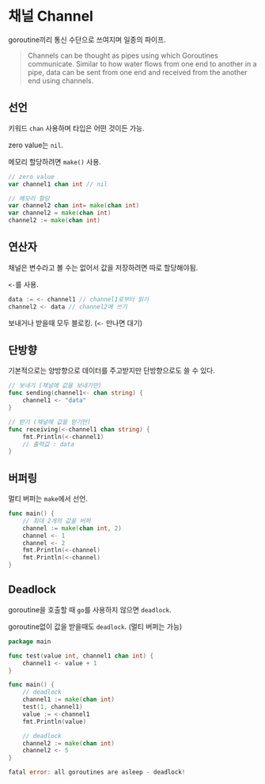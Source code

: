 # 채널 Channel
goroutine끼리 통신 수단으로 쓰여지며 일종의 파이프.

> Channels can be thought as pipes using which Goroutines communicate. Similar to how water flows from one end to another in a pipe, data can be sent from one end and received from the another end using channels.

## 선언
키워드 `chan` 사용하며 타입은 어떤 것이든 가능.

zero value는 `nil`.

메모리 할당하려면 `make()` 사용.

```go
// zero value
var channel1 chan int // nil

// 메모리 할당
var channel2 chan int= make(chan int)
var channel2 = make(chan int)
channel2 := make(chan int)
```

## 연산자
채널은 변수라고 볼 수는 없어서 값을 저장하려면 따로 할당해야됨.

`<-`를 사용.

```go
data := <- channel1 // channel1로부터 읽기
channel2 <- data // channel2에 쓰기
```

보내거나 받을때 모두 블로킹. (`<-` 만나면 대기)

## 단방향
기본적으로는 양방향으로 데이터를 주고받지만 단방향으로도 쓸 수 있다.
```go
// 보내기 (채널에 값을 보내기만)
func sending(channel1<- chan string) {
    channel1 <- "data"
}

// 받기 (채널에 값을 받기만)
func receiving(<-channel1 chan string) {
    fmt.Println(<-channel1)
    // 출력값 : data
}
```

## 버퍼링
멀티 버퍼는 `make`에서 선언.

```go
func main() {
    // 최대 2개의 값을 버퍼
	channel := make(chan int, 2)
	channel <- 1
	channel <- 2
	fmt.Println(<-channel)
	fmt.Println(<-channel)
}
```

## Deadlock
goroutine을 호출할 때 `go`를 사용하지 않으면 `deadlock`.

goroutine없이 값을 받을때도 `deadlock`. (멀티 버퍼는 가능)

```go
package main

func test(value int, channel1 chan int) {
    channel1 <- value + 1
}

func main() {
    // deadlock
    channel1 := make(chan int)
    test(1, channel1)
    value := <-channel1
    fmt.Println(value)

    // deadlock
    channel2 := make(chan int)
    channel2 <- 5
}
```

```go
fatal error: all goroutines are asleep - deadlock!
```






